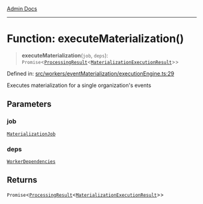 [Admin Docs](/)

***

# Function: executeMaterialization()

> **executeMaterialization**(`job`, `deps`): `Promise`\<[`ProcessingResult`](../../types/interfaces/ProcessingResult.md)\<[`MaterializationExecutionResult`](../interfaces/MaterializationExecutionResult.md)\>\>

Defined in: [src/workers/eventMaterialization/executionEngine.ts:29](https://github.com/gautam-divyanshu/talawa-api/blob/22f85ff86fcf5f38b53dcdb9fe90ab33ea32d944/src/workers/eventMaterialization/executionEngine.ts#L29)

Executes materialization for a single organization's events

## Parameters

### job

[`MaterializationJob`](../interfaces/MaterializationJob.md)

### deps

[`WorkerDependencies`](../../types/interfaces/WorkerDependencies.md)

## Returns

`Promise`\<[`ProcessingResult`](../../types/interfaces/ProcessingResult.md)\<[`MaterializationExecutionResult`](../interfaces/MaterializationExecutionResult.md)\>\>
